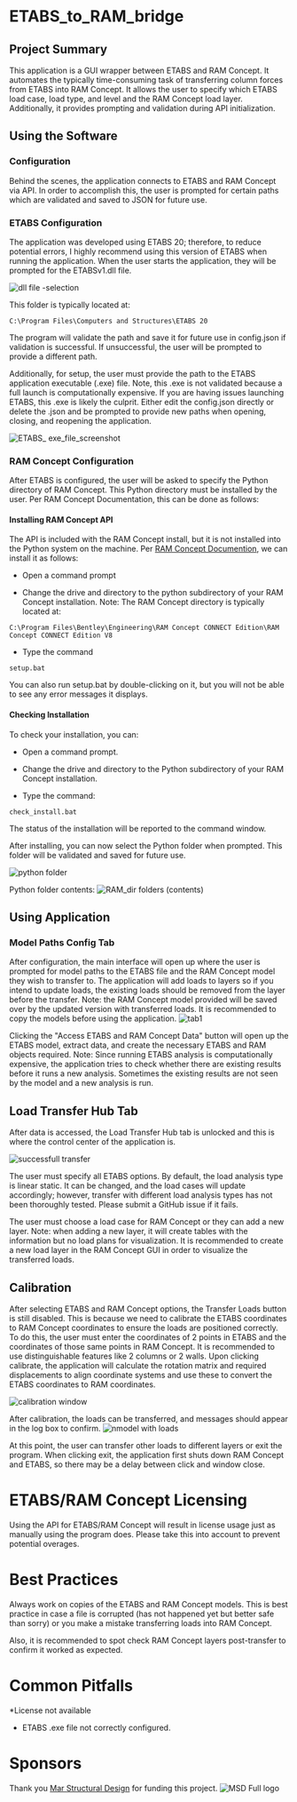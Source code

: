 # ETABS_to_RAM_bridge
## Project Summary
This application is a GUI wrapper between ETABS and RAM Concept. It automates the typically time-consuming task of transferring column forces from ETABS into RAM Concept. It allows the user to specify which ETABS load case, load type, and level and the RAM Concept load layer. Additionally, it provides prompting and validation during API initialization.


## Using the Software
### Configuration
Behind the scenes, the application connects to ETABS and RAM Concept via API. In order to accomplish this, the user is prompted for certain paths which are validated and saved to JSON for future use.


### ETABS Configuration
The application was developed using ETABS 20; therefore, to reduce potential errors, I highly recommend using this version of ETABS when running the application. When the user starts the application, they will be prompted for the ETABSv1.dll file.

![dll file -selection](https://github.com/akpax/ETABs_RAM_bridge/assets/78048703/a268c0c8-a272-4ba7-b9c0-f4cbb9c2ab07)


This folder is typically located at:

```
C:\Program Files\Computers and Structures\ETABS 20
```

The program will validate the path and save it for future use in config.json if validation is successful. If unsuccessful, the user will be prompted to provide a different path.

Additionally, for setup, the user must provide the path to the ETABS application executable (.exe) file. Note, this .exe is not validated because a full launch is computationally expensive. If you are having issues launching ETABS, this .exe is likely the culprit. Either edit the config.json directly or delete the .json and be prompted to provide new paths when opening, closing, and reopening the application.

![ETABS_ exe_file_screenshot](https://github.com/akpax/ETABs_RAM_bridge/assets/78048703/e6973c3f-ac8c-46ce-a8de-7a41b22b3a4d)


### RAM Concept Configuration
After ETABS is configured, the user will be asked to specify the Python directory of RAM Concept. This Python directory must be installed by the user. Per RAM Concept Documentation, this can be done as follows:


#### Installing RAM Concept API
The API is included with the RAM Concept install, but it is not installed into the Python system on the machine. Per [RAM Concept Documention](file:///C:/Program%20Files/Bentley/Engineering/RAM%20Concept%20CONNECT%20Edition/RAM%20Concept%20CONNECT%20Edition%20V8/python/docs/installing_the_api.html#installing-the-api), we can install it as follows:

* Open a command prompt

* Change the drive and directory to the python subdirectory of your RAM Concept installation.
Note: The RAM Concept directory is typically located at:

```
C:\Program Files\Bentley\Engineering\RAM Concept CONNECT Edition\RAM Concept CONNECT Edition V8
```

* Type the command
```
setup.bat
```
You can also run setup.bat by double-clicking on it, but you will not be able to see any error messages it displays.


#### Checking Installation
To check your installation, you can:

* Open a command prompt.

* Change the drive and directory to the Python subdirectory of your RAM Concept installation.
  
* Type the command:
```
check_install.bat
```
The status of the installation will be reported to the command window.

After installing, you can now select the Python folder when prompted. This folder will be validated and saved for future use.

![python folder](https://github.com/akpax/ETABs_RAM_bridge/assets/78048703/19ad76f2-4d4e-4148-a4c9-b94a3618cd52)

Python folder contents:
![RAM_dir folders (contents)](https://github.com/akpax/ETABs_RAM_bridge/assets/78048703/b3347f6a-74c5-4c45-bc62-3526d7af4d2d)


## Using Application
### Model Paths Config Tab
After configuration, the main interface will open up where the user is prompted for model paths to the ETABS file and the RAM Concept model they wish to transfer to. The application will add loads to layers so if you intend to update loads, the existing loads should be removed from the layer before the transfer. Note: the RAM Concept model provided will be saved over by the updated version with transferred loads. It is recommended to copy the models before using the application.
![tab1](https://github.com/akpax/ETABs_RAM_bridge/assets/78048703/1d850b17-86df-413b-af31-6120fd647888)

Clicking the "Access ETABS and RAM Concept Data" button will open up the ETABS model, extract data, and create the necessary ETABS and RAM objects required.
Note: Since running ETABS analysis is computationally expensive, the application tries to check whether there are existing results before it runs a new analysis. Sometimes the existing results are not seen by the model and a new analysis is run.


## Load Transfer Hub Tab
After data is accessed, the Load Transfer Hub tab is unlocked and this is where the control center of the application is.

![successfull transfer](https://github.com/akpax/ETABs_RAM_bridge/assets/78048703/315fcdcf-59ea-41f7-9935-3e63c6070ba8)

The user must specify all ETABS options. By default, the load analysis type is linear static. It can be changed, and the load cases will update accordingly; however, transfer with different load analysis types has not been thoroughly tested. Please submit a GitHub issue if it fails.

The user must choose a load case for RAM Concept or they can add a new layer. Note: when adding a new layer, it will create tables with the information but no load plans for visualization. It is recommended to create a new load layer in the RAM Concept GUI in order to visualize the transferred loads.


## Calibration
After selecting ETABS and RAM Concept options, the Transfer Loads button is still disabled. This is because we need to calibrate the ETABS coordinates to RAM Concept coordinates to ensure the loads are positioned correctly. To do this, the user must enter the coordinates of 2 points in ETABS and the coordinates of those same points in RAM Concept. It is recommended to use distinguishable features like 2 columns or 2 walls. Upon clicking calibrate, the application will calculate the rotation matrix and required displacements to align coordinate systems and use these to convert the ETABS coordinates to RAM coordinates.

![calibration window](https://github.com/akpax/ETABs_RAM_bridge/assets/78048703/7435e2b2-6191-48c8-b17c-9c541c51eb8b)

After calibration, the loads can be transferred, and messages should appear in the log box to confirm.
![nmodel with loads](https://github.com/akpax/ETABs_RAM_bridge/assets/78048703/d7efaadf-acaa-41e6-bd3d-b420d2723276)

At this point, the user can transfer other loads to different layers or exit the program. When clicking exit, the application first shuts down RAM Concept and ETABS, so there may be a delay between click and window close.


# ETABS/RAM Concept Licensing
Using the API for ETABS/RAM Concept will result in license usage just as manually using the program does. Please take this into account to prevent potential overages.


# Best Practices
Always work on copies of the ETABS and RAM Concept models. This is best practice in case a file is corrupted (has not happened yet but better safe than sorry) or you make a mistake transferring loads into RAM Concept.

Also, it is recommended to spot check RAM Concept layers post-transfer to confirm it worked as expected.


# Common Pitfalls
*License not available
* ETABS .exe file not correctly configured.

  
# Sponsors
Thank you [Mar Structural Design](https://www.marstructuraldesign.com/) for funding this project.
![MSD Full logo](https://github.com/akpax/ETABs_RAM_bridge/assets/78048703/1f5f4ba9-62f8-4e66-85c9-9bcae291d96c)
